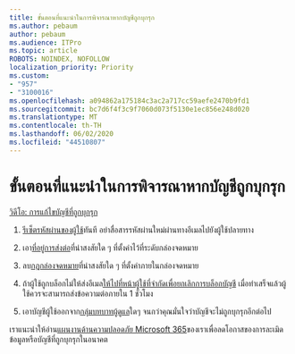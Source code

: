 ```yaml
---
title: ขั้นตอนที่แนะนําในการพิจารณาหากบัญชีถูกบุกรุก
ms.author: pebaum
author: pebaum
ms.audience: ITPro
ms.topic: article
ROBOTS: NOINDEX, NOFOLLOW
localization_priority: Priority
ms.custom:
- "957"
- "3100016"
ms.openlocfilehash: a094862a175184c3ac2a717cc59aefe2470b9fd1
ms.sourcegitcommit: bc7d6f4f3c9f7060d073f5130e1ec856e248d020
ms.translationtype: MT
ms.contentlocale: th-TH
ms.lasthandoff: 06/02/2020
ms.locfileid: "44510807"
---
```

# <a name="recommended-steps-to-take-if-an-account-is-compromised"></a>ขั้นตอนที่แนะนําในการพิจารณาหากบัญชีถูกบุกรุก

[วิดีโอ: การแก้ไขบัญชีที่ถูกบุกรุก](https://www.microsoft.com/videoplayer/embed/RE2jvOb?pid=ocpVideo0-innerdiv-oneplayer&amp;postJsllMsg=true&amp;maskLevel=20&amp;autoplay=true)
  
1. [รีเซ็ตรหัสผ่านของผู้ใช้](https://docs.microsoft.com/microsoft-365/admin/add-users/reset-passwords)ทันที อย่าสื่อสารรหัสผ่านใหม่ผ่านทางอีเมลไปยังผู้ใช้ปลายทาง

2. เอา[ที่อยู่การส่งต่อ](https://docs.microsoft.com/microsoft-365/admin/email/configure-email-forwarding)ที่น่าสงสัยใด ๆ ที่ตั้งค่าไว้ที่ระดับกล่องจดหมาย

3. ลบ[กฎกล่องจดหมาย](https://support.office.com/article/1433E3A0-7FB0-4999-B536-50E05CB67FED)ที่น่าสงสัยใด ๆ ที่ตั้งค่าภายในกล่องจดหมาย

4. ถ้าผู้ใช้ถูกบล็อกไม่ให้ส่งอีเมล[ให้ไปที่หน้าผู้ใช้ที่จํากัดเพื่อยกเลิกการบล็อกบัญชี](https://protection.office.com/?hash=/restrictedusers) เมื่อทําเสร็จแล้วผู้ใช้ควรจะสามารถส่งข้อความต่อภายใน 1 ชั่วโมง

5. เอาบัญชีผู้ใช้ออกจาก[กลุ่มบทบาทผู้ดูแล](https://docs.microsoft.com/microsoft-365/admin/add-users/assign-admin-roles)ใดๆ จนกว่าคุณมั่นใจว่าบัญชีจะไม่ถูกบุกรุกอีกต่อไป

เราแนะนําให้อ่าน[แผนงานด้านความปลอดภัย Microsoft 365](https://docs.microsoft.com//office365/securitycompliance/security-roadmap)ของเราเพื่อลดโอกาสของการละเมิดข้อมูลหรือบัญชีที่ถูกบุกรุกในอนาคต
  